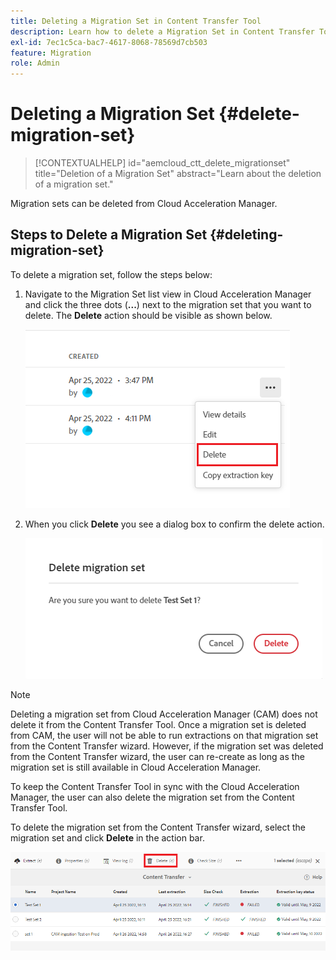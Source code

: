 ```yaml
---
title: Deleting a Migration Set in Content Transfer Tool
description: Learn how to delete a Migration Set in Content Transfer Tool.
exl-id: 7ec1c5ca-bac7-4617-8068-78569d7cb503
feature: Migration
role: Admin
---
```

# Deleting a Migration Set {#delete-migration-set}

>[!CONTEXTUALHELP]
>id="aemcloud_ctt_delete_migrationset"
>title="Deletion of a Migration Set"
>abstract="Learn about the deletion of a migration set."

Migration sets can be deleted from Cloud Acceleration Manager.

## Steps to Delete a Migration Set {#deleting-migration-set}

To delete a migration set, follow the steps below:

1. Navigate to the Migration Set list view in Cloud Acceleration Manager and click the three dots (**...**) next to the migration set that you want to delete. The **Delete** action should be visible as shown below.

   ![image](/help/journey-migration/content-transfer-tool/assets-ctt/migration-delete1.png)

1. When you click **Delete** you see a dialog box to confirm the delete action.

   ![image](/help/journey-migration/content-transfer-tool/assets-ctt/migration-delete2.png)

>[!NOTE]
>
>Deleting a migration set from Cloud Acceleration Manager (CAM) does not delete it from the Content Transfer Tool. Once a migration set is deleted from CAM, the user will not be able to run extractions on that migration set from the Content Transfer wizard. However, if the migration set was deleted from the Content Transfer wizard, the user can re-create as long as the migration set is still available in Cloud Acceleration Manager.
>
>To keep the Content Transfer Tool in sync with the Cloud Acceleration Manager, the user can also delete the migration set from the Content Transfer Tool.

To delete the migration set from the Content Transfer wizard, select the migration set and click **Delete** in the action bar.

![image](/help/journey-migration/content-transfer-tool/assets-ctt/cttcam27.png)
